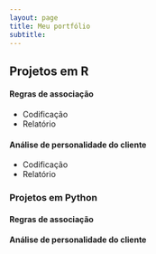```yaml
---
layout: page
title: Meu portfólio
subtitle: 
---
```



## Projetos em R

#### Regras de associação
- Codificação
- Relatório

#### Análise de personalidade do cliente
- Codificação
- Relatório


### Projetos em Python

#### Regras de associação

#### Análise de personalidade do cliente

